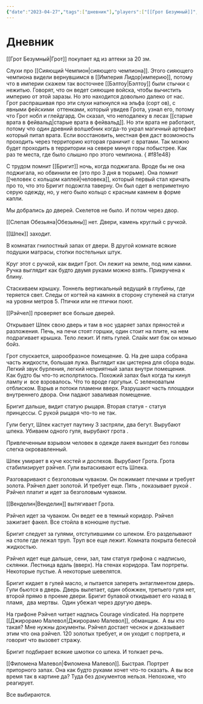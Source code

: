 ```yaml
---
{"date":"2023-04-27","tags":["дневник"],"players":["[[Грот Безумный]]","[[Бригит]]","[[Шпек]]","[[Рэйчел]]"],"campaign":"GG Dungeon","metadated":true,"dg-publish":true,"previous-session":"[[20 апреля 2023]]","next-session":"[[28 апреля 2023]]","permalink":"/27-aprelya-2023/","dgPassFrontmatter":true}
---
```



# Дневник

[[Грот Безумный\|Грот]] покупает яд из аптеки за 20 зм.

Слухи про [[Сияющий Чемпион\|сияющего чемпиона]]. Этого сияющего чемпиона видели вернувшимся в [[Империя Лидор\|империю]], потому что в империи скажем так восточнее [[Бэлтоу\|Бэлтоу]] были стычки с нежитью. Говорят, что он ведет сияющие войска, чтобы вычистить империю от этой заразы. Но это находится довольно далеко от нас. Грот распрашивая про эти слухи наткнулся на эльфа (сорт ов), с явными фейскими  оттенками, который увидев Грота, узнал его, потому что Грот нобл и глейдгард. Он сказал, что неподалеку в лесах [[старые врата в фейвальд\|старые врата в фейвальд]]. Но эти врата не работают, потому что один древний волшебник когда-то украл магичный артефакт который питал врата. Если восстановить, местная фея даст возмоность проходить через территорию которая граничит с вратами. Так можно будет проходить в территории на севере минуя горы побыстрее. Как раз те места, где было слышно про этого чемпиона.
{ #f81e48}


С трудом помнит [[Бригит]] ночь, когда поджигала. Вроде бы не она поджигала, но обвинили ее (это про 3 дня в тюрьме). Она помнит [[человек с кольцом каплей\|человека]], который первый стал кричать про то, что это Бригит подожгла таверну. Он был одет в неприметную серую одежду, но, у него было кольцо с красным камнем в форме капли.

Мы добрались до дверей. Скелетов не было. И потом через двор.

[[Слепая Обезьяна\|Обезьяны]] нет. Двери, камень круглый с ручкой.

[[Шпек]] заходит.

В комнатах гнилостный запах от двери. В другой комнате всякие подушки матрасы, стопки постельных штук.

Круг этот с ручкой, как видит Грот. Он лежит на земле, под ним камни. Ручка выглядит как будто двумя руками можно взять. Прикручена к блину.

Стаскиваем крышку. Тоннель вертикальный ведущий в глубины, где теряется свет. Следы от когтей на камнях в сторону ступеней на статуи на уровни метров 5. Птички или не птички поют.

[[Рэйчел]] проверяет все больше дверей.

Открывает Шпек свою дверь и там в нос ударяет запах пряностей и разложения. Печь, на печи стоят горшки, один стоит на плите, на нем подрагивает крышка. Тело лежит. И пять гулей. Слайк мит бэк он мэнью бойз.

Грот спускается, шарообразное помещение. Q. На дне шара собрана часть жидкости, большая лужа. Выглядит как цистерна для сбора воды. Легкий звук бурления, легкий неприятный запах внутри помещения. Как будто бы что-то исполртилось. Похожий запах был когда ты кинул лампу и  все взровалось. Что то вроде гаргульи. С зеленоватым отблиском. Взрыв и потоки пламени вверх. Разрушают часть площадки внутреннего двора. Они падают заваливая помещение.

Бригит дальше, видит статую рыцаря. Вторая статуя - статуя принцессы. С рукой рыцаря что-то не так.

Гули бегут, Шпек кастует паутину 3 застряли, два бегут. Вырубают шпека. Убиваем одного гуля, вырубают грота .

Привлеченным взрывом человек в одежде лакея выходит без головы слегка окровавленный.

Шпек умирает в куче костей и доспехов. Вырубают Грота. Грота стабилизирует рэйчел. Гули вытаскивают есть Шпека.

Разговаривают с безголовым чуваком. Он пожимает плечами и требует золота. Рэйчел дает золотой. И требует еще. Пять , показывает рукой . Рэйчел платит и идет за безголовым чуваком.

[[Венделин\|Венделин]] вытягивает Грота.

Рэйчел идет за чуваком. Он ведет ее в темный коридор. Рэйчел зажигает факел. Все стойла в конюшне пустые.

Бригит следует за гулями, отступившими со шпеком. Его разделывают на столе где лежал труп. Труп все еще лежит. Комната покрыта белесой жидкостью.

Рэйчел идет еще дальше, сени, зал, там статуя грифона с надписью, склянки. Лестница вдаль (вверх). На стенах коридора. Там портреты. Некоторые пустые. А некоторые шевелятся.

Бригит кидает в гулей масло, и пытается запереть энтаглментом дверь. Гули бьются в дверь. Дверь вылетает, один обожжен, третьего гуля нет, второй прямо в проеме двери. Бригит булавой откидывает его назад в пламя,  два мертвы.  Один убежал через другую дверь.

На грифоне Рэйчел читает надпись Courage vindicated. На портрете [[Джирорамо Малевол\|Джирорамо Малевол]], обманщик.  А вы кто такая? Мне нужны документы. Рэйчел достает чеснок и доказывает этим что она рэйчел. 120 золотых требует, и он уходит с портрета, и говорит что вызовет стражу.

Бригит подбирает всякие шмотки со шпека. И толкает речь.

[[Филомена Малевол\|Филомена Малевол]]. Быстрая. Портрет приторного запах. Она как будто руками хочет что-то сказать. А вы все время так в картине да? Туда без документов нельзя. Непохоже, что реагирует.

Все выбираются.